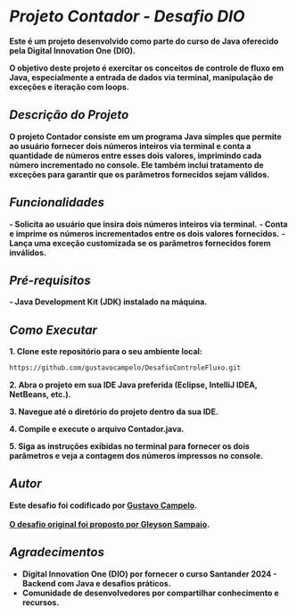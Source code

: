 # *Projeto Contador - Desafio DIO*

**Este é um projeto desenvolvido como parte do curso de Java oferecido pela Digital Innovation One (DIO).**

**O objetivo deste projeto é exercitar os conceitos de controle de fluxo em Java, especialmente a entrada de dados via terminal, manipulação de exceções e iteração com loops.**

## *Descrição do Projeto*

**O projeto Contador consiste em um programa Java simples que permite ao usuário fornecer dois números inteiros via terminal e conta a quantidade de números entre esses dois valores, imprimindo cada número incrementado no console. Ele também inclui tratamento de exceções para garantir que os parâmetros fornecidos sejam válidos.**

## *Funcionalidades*

**- Solicita ao usuário que insira dois números inteiros via terminal.**
**- Conta e imprime os números incrementados entre os dois valores fornecidos.**
**- Lança uma exceção customizada se os parâmetros fornecidos forem inválidos.**

## *Pré-requisitos*

**- Java Development Kit (JDK) instalado na máquina.**

## *Como Executar*

**1. Clone este repositório para o seu ambiente local:**
```bash
https://github.com/gustavocampelo/DesafioControleFluxo.git
```

**2. Abra o projeto em sua IDE Java preferida (Eclipse, IntelliJ IDEA, NetBeans, etc.).**

**3. Navegue até o diretório do projeto dentro da sua IDE.**

**4. Compile e execute o arquivo Contador.java.**

**5. Siga as instruções exibidas no terminal para fornecer os dois parâmetros e veja a contagem dos números impressos no console.**

## *Autor*
**Este desafio foi codificado por [Gustavo Campelo](https://github.com/gustavocampelo).<br><br>**
**[O desafio original foi proposto por Gleyson Sampaio](https://github.com/digitalinnovationone/trilha-java-basico/tree/main/desafios/controle-fluxo).**

## *Agradecimentos*
* **Digital Innovation One (DIO) por fornecer o curso Santander 2024 - Backend com Java e desafios práticos.**
* **Comunidade de desenvolvedores por compartilhar conhecimento e recursos.**
